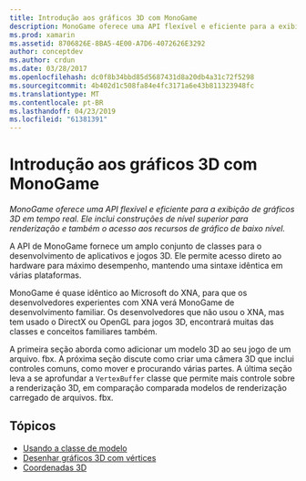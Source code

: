 ```yaml
---
title: Introdução aos gráficos 3D com MonoGame
description: MonoGame oferece uma API flexível e eficiente para a exibição de gráficos 3D em tempo real. Ele inclui construções de nível superior para renderização e também o acesso aos recursos de gráfico de baixo nível.
ms.prod: xamarin
ms.assetid: 8706826E-8BA5-4E00-A7D6-4072626E3292
author: conceptdev
ms.author: crdun
ms.date: 03/28/2017
ms.openlocfilehash: dc0f8b34bbd85d5687431d8a20db4a31c72f5298
ms.sourcegitcommit: 4b402d1c508fa84e4fc3171a6e43b811323948fc
ms.translationtype: MT
ms.contentlocale: pt-BR
ms.lasthandoff: 04/23/2019
ms.locfileid: "61381391"
---
```

# <a name="introduction-to-3d-graphics-with-monogame"></a>Introdução aos gráficos 3D com MonoGame

_MonoGame oferece uma API flexível e eficiente para a exibição de gráficos 3D em tempo real. Ele inclui construções de nível superior para renderização e também o acesso aos recursos de gráfico de baixo nível._

A API de MonoGame fornece um amplo conjunto de classes para o desenvolvimento de aplicativos e jogos 3D. Ele permite acesso direto ao hardware para máximo desempenho, mantendo uma sintaxe idêntica em várias plataformas.

MonoGame é quase idêntico ao Microsoft do XNA, para que os desenvolvedores experientes com XNA verá MonoGame de desenvolvimento familiar. Os desenvolvedores que não usou o XNA, mas tem usado o DirectX ou OpenGL para jogos 3D, encontrará muitas das classes e conceitos familiares também.

A primeira seção aborda como adicionar um modelo 3D ao seu jogo de um arquivo. fbx. A próxima seção discute como criar uma câmera 3D que inclui controles comuns, como mover e procurando várias partes. A última seção leva a se aprofundar a `VertexBuffer` classe que permite mais controle sobre a renderização 3D, em comparação comparada modelos de renderização carregado de arquivos. fbx.


## <a name="topics"></a>Tópicos

- [Usando a classe de modelo](~/graphics-games/monogame/3d/part1.md)
- [Desenhar gráficos 3D com vértices](~/graphics-games/monogame/3d/part2.md)
- [Coordenadas 3D](~/graphics-games/monogame/3d/part3.md)

